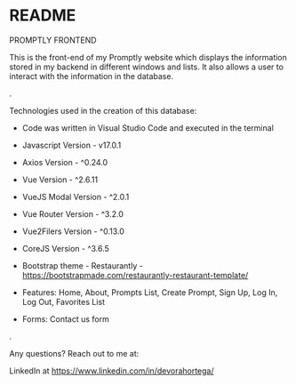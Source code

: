 # README

PROMPTLY FRONTEND

This is the front-end of my Promptly website which displays the information stored in my backend in different windows and lists. It also allows a user to interact with the information in the database.

.

Technologies used in the creation of this database:

- Code was written in Visual Studio Code and executed in the terminal

- Javascript Version - v17.0.1

- Axios Version - ^0.24.0

- Vue Version - ^2.6.11

- VueJS Modal Version - ^2.0.1

- Vue Router Version - ^3.2.0

- Vue2Filers Version - ^0.13.0

- CoreJS Version - ^3.6.5

- Bootstrap theme - Restaurantly - https://bootstrapmade.com/restaurantly-restaurant-template/

- Features: Home, About, Prompts List, Create Prompt, Sign Up, Log In, Log Out, Favorites List

- Forms: Contact us form

.

Any questions? Reach out to me at:

LinkedIn at https://www.linkedin.com/in/devorahortega/
